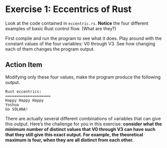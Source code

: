 # Exercise 1: Eccentrics of Rust

Look at the code contained in `eccentric.rs`. **Notice** the four different examples of basic Rust control flow. (What are they?)

First compile and run the program to see what it does. Play around with the constant values of the four variables: V0 through V3. See how changing each of them changes the program output.

## Action Item

Modifying only these four values, make the program produce the following output.

```text
Rust eccentrics:
====================
Happy Happy Happy
Yoshua
Go SOLANA!
```

There are actually several different combinations of variables that can give this output. Here’s the challenge for you in this exercise: **consider what the minimum number of distinct values that V0 through V3 can have such that they still give this exact output. For example, the theoretical maximum is four, when they are all distinct from each other.**
